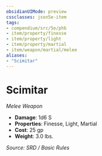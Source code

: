 ```yaml
---
obsidianUIMode: preview
cssclasses: json5e-item
tags:
- compendium/src/5e/phb
- item/property/finesse
- item/property/light
- item/property/martial
- item/weapon/martial/melee
aliases: 
- "Scimitar"
---
```

# Scimitar
*Melee Weapon*  

- **Damage**: 1d6 S
- **Properties**: Finesse, Light, Martial
- **Cost**: 25 gp
- **Weight**: 3.0 lbs.

*Source: SRD / Basic Rules*